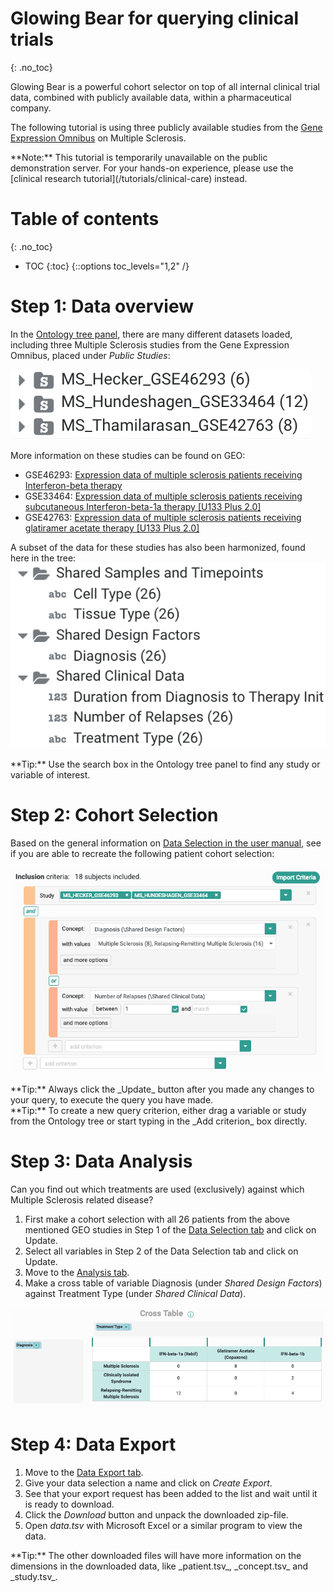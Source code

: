 # Glowing Bear for querying clinical trials
{: .no_toc}

Glowing Bear is a powerful cohort selector on top of all internal clinical
trial data, combined with publicly available data, within a pharmaceutical
company.

The following tutorial is using three publicly available studies from the
[Gene Expression Omnibus](https://www.ncbi.nlm.nih.gov/geo/) on Multiple
Sclerosis.

<div class='note'></div>
**Note:** This tutorial is temporarily unavailable on the public demonstration
server. For your hands-on experience, please use the
[clinical research tutorial](/tutorials/clinical-care) instead.

# Table of contents
{: .no_toc}

* TOC
{:toc}
{::options toc_levels="1,2" /}

# Step 1: Data overview

In the [Ontology tree panel](/docs/#ontology-tree), there are many different
datasets loaded, including three Multiple Sclerosis studies from the Gene
Expression Omnibus, placed under _Public Studies_:

![Multiple Sclerosis studies from the Gene Expression Omnibus][clinical-trials]

More information on these studies can be found on GEO:
* GSE46293: [Expression data of multiple sclerosis patients receiving Interferon-beta therapy](https://www.ncbi.nlm.nih.gov/geo/query/acc.cgi?acc=GSE46293)
* GSE33464: [Expression data of multiple sclerosis patients receiving subcutaneous Interferon-beta-1a therapy [U133 Plus 2.0]](https://www.ncbi.nlm.nih.gov/geo/query/acc.cgi?acc=GSE33464)
* GSE42763: [Expression data of multiple sclerosis patients receiving glatiramer acetate therapy [U133 Plus 2.0]](https://www.ncbi.nlm.nih.gov/geo/query/acc.cgi?acc=GSE42763)

A subset of the data for these studies has also been harmonized, found here in the tree:
![Harmonized data from GEO studies][clinical-trials-harmonized]

<div class='note'></div>
**Tip:** Use the search box in the Ontology tree panel to find any study or
variable of interest.

# Step 2: Cohort Selection

Based on the general information on
[Data Selection in the user manual](/docs/#data-selection), see if
you are able to recreate the following patient cohort selection:

![Cohort selection on clinical trial data][clinical-trial-cohort-selection]

<div class='note'></div>
**Tip:** Always click the _Update_ button after you made any changes to your query,
to execute the query you have made.

<div class='note'></div>
**Tip:** To create a new query criterion, either drag a variable or study from
the Ontology tree or start typing in the _Add criterion_ box directly.

# Step 3: Data Analysis

Can you find out which treatments are used (exclusively) against which Multiple
Sclerosis related disease?

1. First make a cohort selection with all 26 patients from the above mentioned
GEO studies in Step 1 of the [Data Selection tab](/docs/#data-selection) and
click on Update.
1. Select all variables in Step 2 of the Data Selection tab and click on Update.
1. Move to the [Analysis tab](/docs/#analysis).
1. Make a cross table of variable Diagnosis (under _Shared Design Factors_)
against Treatment Type (under _Shared Clinical Data_).

![Cross table on clinical trial data][clinical-trial-cross-table]

# Step 4: Data Export

1. Move to the [Data Export tab](/docs/#export).
1. Give your data selection a name and click on _Create Export_.
1. See that your export request has been added to the list and wait until it is
ready to download.
1. Click the _Download_ button and unpack the downloaded zip-file.
1. Open _data.tsv_ with Microsoft Excel or a similar program to view the data.

<div class='note'></div>
**Tip:** The other downloaded files will have more information on the dimensions
in the downloaded data, like _patient.tsv_, _concept.tsv_ and _study.tsv_.

[clinical-trials]: /tutorials/images/clinical-trials.png
[clinical-trials-harmonized]: /tutorials/images/clinical-trials-harmonized.png
[clinical-trial-cohort-selection]: /tutorials/images/clinical-trial-cohort-selection.png
[clinical-trial-cross-table]: /tutorials/images/clinical-trial-cross-table.png
